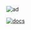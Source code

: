 ![ad](https://github.com/user-attachments/assets/fc9788fd-366a-46d6-a1ba-4293baccdeb5)

[![docs](https://github.com/user-attachments/assets/d2fa4c6f-d41c-42da-b520-34c3b2dc3456)](https://jetenginex.github.io/docs/)
